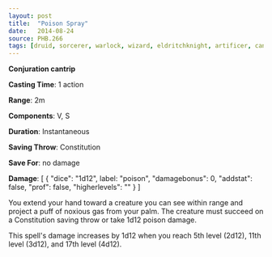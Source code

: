 ```yaml
---
layout: post
title:  "Poison Spray"
date:   2014-08-24
source: PHB.266
tags: [druid, sorcerer, warlock, wizard, eldritchknight, artificer, cantrip, conjuration]
---
```


**Conjuration cantrip**

**Casting Time**: 1 action

**Range**: 2m

**Components**: V, S

**Duration**: Instantaneous

**Saving Throw**: Constitution

**Save For**: no damage

**Damage**: [ { "dice": "1d12", label: "poison", "damagebonus": 0, "addstat": false, "prof": false, "higherlevels": "" } ]

You extend your hand toward a creature you can see within range and project a puff of noxious gas from your palm. The creature must succeed on a Constitution saving throw or take 1d12 poison damage.

This spell's damage increases by 1d12 when you reach 5th level (2d12), 11th level (3d12), and 17th level (4d12).